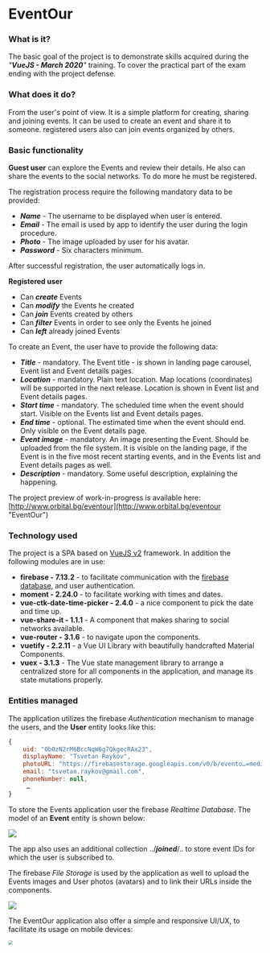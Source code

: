 # EventOur

### What is it? 

The basic goal of the project is to demonstrate skills acquired during the *"**VueJS - March 2020**"* training. To cover the practical part of the exam ending with the project defense.

### What does it do?

From the user's point of view. It is a simple platform for creating, sharing and joining events. It can be used to create an event and share it to someone. registered users also can join events organized by others.

### Basic functionality

**Guest user** can explore the Events and review their details. He also can share the events to the social networks. To do more he must be registered.

The registration process require the following mandatory data to be provided:

*  ***Name*** - The username to be displayed when user is entered. 
*  ***Email*** - The email is used by app to identify the user during the login procedure.
*  ***Photo*** - The image uploaded by user for his avatar.
*  ***Password*** - Six characters minimum.

After successful registration, the user automatically logs in.

**Registered user** 

* Can ***create*** Events
* Can ***modify*** the Events he created
* Can ***join*** Events created by others
* Can ***filter*** Events in order to see only the Events he joined
* Can ***left*** already joined Events

To create an Event, the user have to provide the following data:

* ***Title*** - mandatory. The Event title - is shown in landing page carousel, Event list and Event details pages.
* ***Location*** - mandatory. Plain text location. Map locations (coordinates) will be supported in the next release. Location is shown in Event list and Event details pages. 
* ***Start time*** - mandatory. The scheduled time when the event should start. Visible on the Events list and Event details pages.
* ***End time*** - optional. The estimated time when the event should end. Only visible on the Event details page.
* ***Event image*** - mandatory. An image presenting the Event. Should be uploaded from the file system. It is visible on the landing page, if the Event is in the five most recent starting events, and in the Events list and Event details pages as well. 
* ***Description*** - mandatory. Some useful description, explaining the happening.

The project preview of work-in-progress is available here: 
[http://www.orbital.bg/eventour](http://www.orbital.bg/eventour "EventOur")  



### Technology used

The project is a SPA based on [VueJS v2](https://vuejs.org/v2/guide/) framework. In addition the following modules are in use:

* **firebase - 7.13.2** - to facilitate communication with the [firebase database](https://firebase.google.com/), and user authentication.
* **moment - 2.24.0** - to facilitate working with times and dates.
* **vue-ctk-date-time-picker - 2.4.0** - a nice component to pick the date and time up.
* **vue-share-it - 1.1.1** - A component that makes sharing to social networks available.
* **vue-router - 3.1.6** - to navigate upon the components.
* **vuetify - 2.2.11** - a Vue UI Library with beautifully handcrafted Material Components.
* **vuex - 3.1.3** -  The Vue state management library to arrange a centralized store for all components in the application, and manage its state mutations properly.

### Entities managed

The application utilizes the firebase *Authentication* mechanism to manage the users, and the **User** entity looks like this:

```javascript
{
	uid: "ObOzN2rM6BccNqW6g7QkgecRAx23",
	displayName: "Tsvetan Raykov",
	photoURL: "https://firebasestorage.googleapis.com/v0/b/evento…=media&token=bf59440a-55eb-44d9-b0a0-820786976d0a",
	email: "tsvetan.raykov@gmail.com",
	phoneNumber: null,
	 …
}
```

To store the Events application user the firebase *Realtime Database*. The model of an **Event** entity is shown below:

![](https://firebasestorage.googleapis.com/v0/b/eventour-63336.appspot.com/o/events%2F2020-04-14_22-43-14.png?alt=media&token=ea0112a4-b1a4-417a-af48-b10c0383b280)

The app also uses an additional collection ../***joined***/.. to store event IDs for which the user is subscribed to.

The firebase *File Storage* is used by the application as well to upload the Events images and User photos (avatars)  and to link their URLs inside the components. 

![](https://firebasestorage.googleapis.com/v0/b/eventour-63336.appspot.com/o/events%2F2020-04-14_23-06-38.png?alt=media&token=3a165881-651d-40c9-8d8b-9b49856b04d2)



The EventOur application also offer a simple and responsive UI/UX, to facilitate its usage on mobile devices:

<img src="http://www.orbital.bg/eventour/2020-04-15_00-43-50.gif" style="zoom: 50%;" />



